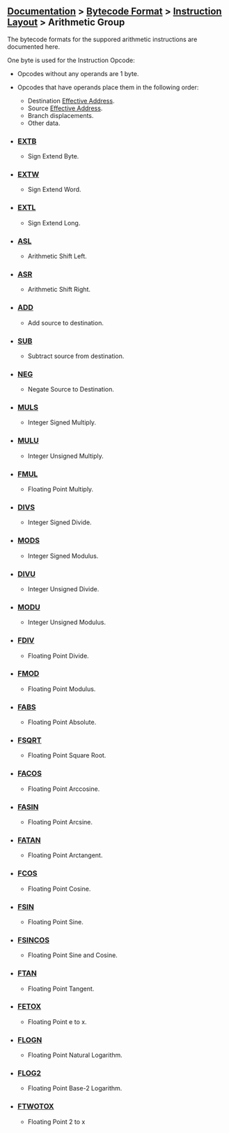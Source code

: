 ## [Documentation](../README.md) > [Bytecode Format](./README.md) > [Instruction Layout](./Instructions.md) > Arithmetic Group

The bytecode formats for the suppored arithmetic instructions are documented here.

One byte is used for the Instruction Opcode:

* Opcodes without any operands are 1 byte.
* Opcodes that have operands place them in the following order:
    - Destination [Effective Address](EffectiveAddress.md).
    - Source [Effective Address](EffectiveAddress.md).
    - Branch displacements.
    - Other data.

* ### [EXTB](./op/a_01.md)
    - Sign Extend Byte.
* ### [EXTW](./op/a_02.md)
    - Sign Extend Word.
* ### [EXTL](./op/a_03.md)
    - Sign Extend Long.
* ### [ASL](./op/a_04.md)
    - Arithmetic Shift Left.
* ### [ASR](./op/a_05.md)
    - Arithmetic Shift Right.
* ### [ADD](./op/a_06.md)
    - Add source to destination.
* ### [SUB](./op/a_07.md)
    - Subtract source from destination.
* ### [NEG](./op/a_08.md)
    - Negate Source to Destination.
* ### [MULS](./op/a_09.md)
    - Integer Signed Multiply.
* ### [MULU](./op/a_10.md)
    - Integer Unsigned Multiply.
* ### [FMUL](./op/a_11.md)
    - Floating Point Multiply.
* ### [DIVS](./op/a_12.md)
    - Integer Signed Divide.
* ### [MODS](./op/a_13.md)
    - Integer Signed Modulus.
* ### [DIVU](./op/a_14.md)
    - Integer Unsigned Divide.
* ### [MODU](./op/a_15.md)
    - Integer Unsigned Modulus.
* ### [FDIV](./op/a_16.md)
    - Floating Point Divide.
* ### [FMOD](./op/a_17.md)
    - Floating Point Modulus.
* ### [FABS](./op/a_18.md)
    - Floating Point Absolute.
* ### [FSQRT](./op/a_19.md)
    - Floating Point Square Root.
* ### [FACOS](./op/a_20.md)
    - Floating Point Arccosine.
* ### [FASIN](./op/a_21.md)
    - Floating Point Arcsine.
* ### [FATAN](./op/a_22.md)
    - Floating Point Arctangent.
* ### [FCOS](./op/a_23.md)
    - Floating Point Cosine.
* ### [FSIN](./op/a_24.md)
    - Floating Point Sine.
* ### [FSINCOS](./op/a_25.md)
    - Floating Point Sine and Cosine.
* ### [FTAN](./op/a_26.md)
    - Floating Point Tangent.
* ### [FETOX](./op/a_27.md)
    - Floating Point e to x.
* ### [FLOGN](./op/a_28.md)
    - Floating Point Natural Logarithm.
* ### [FLOG2](./op/a_29.md)
    - Floating Point Base-2 Logarithm.
* ### [FTWOTOX](./op/a_30.md)
    - Floating Point 2 to x
